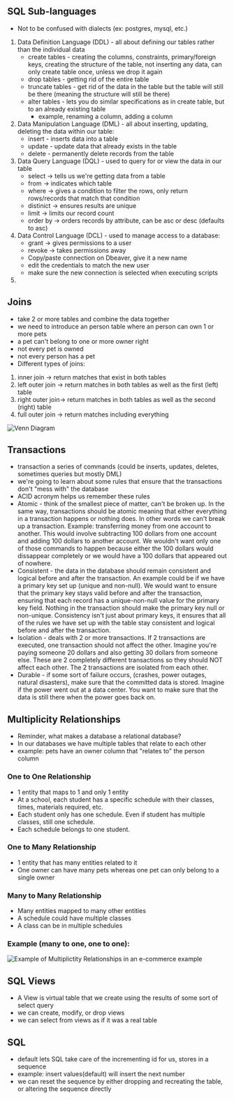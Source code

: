 ## SQL Sub-languages
- Not to be confused with dialects (ex: postgres, mysql, etc.)
1. Data Definition Language (DDL) - all about defining our tables rather than the individual data
    - create tables - creating the columns, constraints, primary/foreign keys, creating the structure of the table, not inserting any data, can only create table once, unless we drop it again
    - drop tables - getting rid of the entire table
    - truncate tables - get rid of the data in the table but the table will still be there (meaning the structure will still be there)
    - alter tables - lets you do similar specifications as in create table, but to an already existing table
        - example, renaming a column, adding a column
2. Data Manipulation Language (DML) - all about inserting, updating, deleting the data within our table:
    - insert - inserts data into a table
    - update - update data that already exists in the table
    - delete - permanently delete records from the table
3. Data Query Language (DQL) - used to query for or view the data in our table
    - select -> tells us we're getting data from a table
    - from -> indicates which table
    - where -> gives a condition to filter the rows, only return rows/records that match that condition
    - distinict -> ensures results are unique
    - limit -> limits our record count
    - order by <attribute> -> orders records by attribute, can be asc or desc (defaults to asc)
4. Data Control Language (DCL) - used to manage access to a database:
    - grant -> gives permissions to a user
    - revoke -> takes permissions away
    - Copy/paste connection on Dbeaver, give it a new name
    - edit the credentials to match the new user
    - make sure the new connection is selected when executing scripts
5. 

## Joins
- take 2 or more tables and combine the data together
- we need to introduce an person table where an person can own 1 or more pets
- a pet can't belong to one or more owner right
- not every pet is owned
- not every person has a pet
- Different types of joins:
1. inner join -> return matches that exist in both tables
2. left outer join -> return matches in both tables as well as the first (left) table
3. right outer join-> return matches in both tables as well as the second (right) table
4. full outer join -> return matches including everything

![Venn Diagram](https://docs.trifacta.com/download/attachments/160412683/JoinVennDiagram.png?version=1&modificationDate=1596167437085&api=v2)

## Transactions
- transaction a series of commands (could be inserts, updates, deletes, sometimes queries but mostly DML)
- we're going to learn about some rules that ensure that the transactions don't "mess with" the database
- ACID acronym helps us remember these rules
- Atomic - think of the smallest piece of matter, can't be broken up. In the same way, transactions should be atomic meaning that either everything in a transaction happens or nothing does. In other words we can't break up a transaction. 
Example: transferring money from one account to another. This would involve subtracting 100 dollars from one account and adding 100 dollars to another account. We wouldn't want only one of those commands to happen because either the 100 dollars would dissappear completely or we would have a 100 dollars that appeared out of nowhere.
- Consistent - the data in the database should remain consistent and logical before and after the transaction. An example could be if we have a primary key set up (unique and non-null). We would want to ensure that the primary key stays valid before and after the transaction, ensuring that each record has a unique-non-null value for the primary key field. Nothing in the transaction should make the primary key null or non-unique. Consistency isn't just about primary keys, it ensures that all of the rules we have set up with the table stay consistent and logical before and after the transaction.
- Isolation - deals with 2 or more transactions. If 2 transactions are executed, one transaction should not affect the other. Imagine you're paying someone 20 dollars and also getting 30 dollars from someone else. These are 2 completely different transactions so they should NOT affect each other. The 2 transactions are isolated from each other. 
- Durable - if some sort of failure occurs, (crashes, power outages, natural disasters), make sure that the committed data is stored. Imagine if the power went out at a data center. You want to make sure that the data is still there when the power goes back on.

## Multiplicity Relationships
- Reminder, what makes a database a relational database?
- In our databases we have multiple tables that relate to each other
- example: pets have an owner column that "relates to" the person column
### One to One Relationship
- 1 entity that maps to 1 and only 1 entity
- At a school, each student has a specific schedule with their classes, times, materials required, etc.
- Each student only has one schedule. Even if student has multiple classes, still one schedule. 
- Each schedule belongs to one student. 
### One to Many Relationship
- 1 entity that has many entities related to it
- One owner can have many pets whereas one pet can only belong to a single owner
### Many to Many Relationship
- Many entities mapped to many other entities
- A schedule could have multiple classes
- A class can be in multiple schedules

### Example (many to one, one to one):
![Example of Multiplictity Relationships in an e-commerce example](https://i.stack.imgur.com/ThOGR.png)

## SQL Views
- A View is virtual table that we create using the results of some sort of select query
- we can create, modify, or drop views
- we can select from views as if it was a real table

## SQL
- default lets SQL take care of the incrementing id for us, stores in a sequence
- example: insert values(default) will insert the next number
- we can reset the sequence by either dropping and recreating the table, or altering the sequence directly